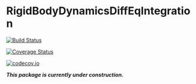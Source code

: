 # RigidBodyDynamicsDiffEqIntegration

[![Build Status](https://travis-ci.org/tkoolen/RigidBodyDynamicsDiffEqIntegration.jl.svg?branch=master)](https://travis-ci.org/tkoolen/RigidBodyDynamicsDiffEqIntegration.jl)

[![Coverage Status](https://coveralls.io/repos/tkoolen/RigidBodyDynamicsDiffEqIntegration.jl/badge.svg?branch=master&service=github)](https://coveralls.io/github/tkoolen/RigidBodyDynamicsDiffEqIntegration.jl?branch=master)

[![codecov.io](http://codecov.io/github/tkoolen/RigidBodyDynamicsDiffEqIntegration.jl/coverage.svg?branch=master)](http://codecov.io/github/tkoolen/RigidBodyDynamicsDiffEqIntegration.jl?branch=master)

***This package is currently under construction.***

